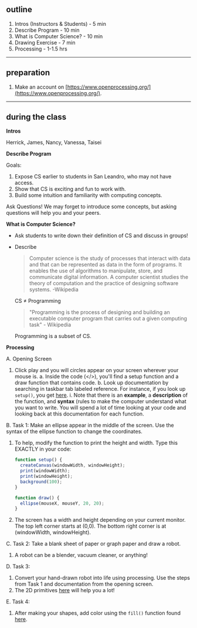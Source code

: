 ## outline

1. Intros (Instructors & Students) - 5 min
2. Describe Program - 10 min
4. What is Computer Science? - 10 min
5. Drawing Exercise - 7 min
6. Processing - 1-1.5 hrs

---

## preparation

1. Make an account on [https://www.openprocessing.org/](https://www.openprocessing.org/).

---


## during the class

**Intros**

Herrick, James, Nancy, Vanessa, Taisei

**Describe Program**

Goals:

1. Expose CS earlier to students in San Leandro, who may not have access.
2. Show that CS is exciting and fun to work with.
3. Build some intuition and familiarity with computing concepts.

Ask Questions!
We may forget to introduce some concepts, but asking questions will help you and your peers.

**What is Computer Science?**

- Ask students to write down their definition of CS and discuss in groups!
- Describe

    > Computer science is the study of processes that interact with data and that can be represented as data in the form of programs. It enables the use of algorithms to manipulate, store, and communicate digital information. A computer scientist studies the theory of computation and the practice of designing software systems. -Wikipedia

    CS ≠ Programming

    > "Programming is the process of designing and building an executable computer program that carries out a given computing task" - Wikipedia

    Programming is a subset of CS.

**Processing**

A. Opening Screen
   1. Click play and you will circles appear on your screen wherever your mouse is.
      a. Inside the code (</>), you'll find a setup function and a draw function that contains code.
      b. Look up documentation by searching in taskbar tab labeled reference. For instance, if you look up `setup()`, you get [here](http://p5js.org/reference/#/p5/setup).
         i. Note that there is an **example**, a **description** of the function, and **syntax** (rules to make the computer understand what you want to write. You will spend a lot of time looking at your code and
            looking back at this documentation for each function.

B. Task 1: Make an ellipse appear in the middle of the screen. Use the syntax of the ellipse function to change the coordinates.
   1. To help, modify the function to print the height and width. Type this EXACTLY in your code:
      ```javascript
      function setup() {
        createCanvas(windowWidth, windowHeight);
        print(windowWidth);
        print(windowHeight);
        background(100);
      }

      function draw() {
        ellipse(mouseX, mouseY, 20, 20);
      }
      ```
   2. The screen has a width and height depending on your current monitor. The top left corner starts at (0,0). The bottom right corner is at (windowWidth, windowHeight).

C. Task 2: Take a blank sheet of paper or graph paper and draw a robot.
   1. A robot can be a blender, vacuum cleaner, or anything!

D. Task 3:
   1. Convert your hand-drawn robot into life using processing. Use the steps from Task 1 and documentation from the opening screen.
   2. The 2D primitives [here](http://p5js.org/reference/) will help you a lot!

E. Task 4:
   1. After making your shapes, add color using the `fill()` function found [here](http://p5js.org/reference/#/p5/fill).
